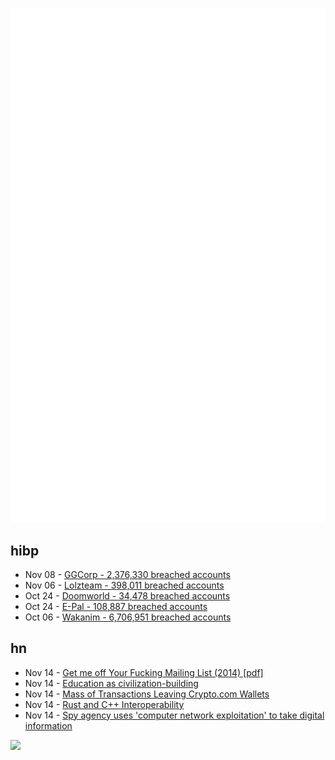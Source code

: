 ![Metrics](https://raw.githubusercontent.com/phixion/phixion/master/metrics.svg)

## hibp

<!--
for https://github.com/phixion/phixion/blob/main/.github/workflows/feeds.yml
-->
<!--START_SECTION:haveibeenpwnd-->
- Nov 08 - [GGCorp - 2,376,330 breached accounts](https://haveibeenpwned.com/PwnedWebsites#GGCorp)
- Nov 06 - [Lolzteam - 398,011 breached accounts](https://haveibeenpwned.com/PwnedWebsites#Lolzteam)
- Oct 24 - [Doomworld - 34,478 breached accounts](https://haveibeenpwned.com/PwnedWebsites#Doomworld)
- Oct 24 - [E-Pal - 108,887 breached accounts](https://haveibeenpwned.com/PwnedWebsites#EPal)
- Oct 06 - [Wakanim - 6,706,951 breached accounts](https://haveibeenpwned.com/PwnedWebsites#Wakanim)
<!--END_SECTION:haveibeenpwnd-->

## hn

<!--
for https://github.com/phixion/phixion/blob/main/.github/workflows/feeds.yml
-->
<!--START_SECTION:hn-->
- Nov 14 - [Get me off Your Fucking Mailing List (2014) [pdf]](https://www.scs.stanford.edu/~dm/home/papers/remove.pdf)
- Nov 14 - [Education as civilization-building](https://fchollet.substack.com/p/education-as-civilization-building)
- Nov 14 - [Mass of Transactions Leaving Crypto.com Wallets](https://thechainsaw.com/defi/crypto/mass-of-transactions-leaving-crypto-com-wallets/)
- Nov 14 - [Rust and C++ Interoperability](https://slint-ui.com/blog/rust-and-cpp.html)
- Nov 14 - [Spy agency uses 'computer network exploitation' to take digital information](https://www.rnz.co.nz/news/national/478715/spy-agency-uses-computer-network-exploitation-to-take-digital-information)
<!--END_SECTION:hn-->

<!--
for https://yhype.me
-->
![](https://hit.yhype.me/github/profile?user_id=13013670)
